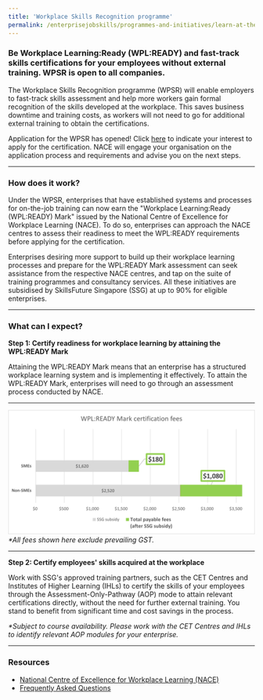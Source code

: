 ```yaml
---
title: 'Workplace Skills Recognition programme'
permalink: /enterprisejobskills/programmes-and-initiatives/learn-at-the-workplace/workplace-skills-recognition-programme/
---
```


### Be Workplace Learning:Ready (WPL:READY) and fast-track skills certifications for your employees without external training. WPSR is open to all companies. 

The Workplace Skills Recognition programme (WPSR) will enable employers to fast-track skills assessment and help more workers gain formal recognition of the skills developed at the workplace. This saves business downtime and training costs, as workers will not need to go for additional external training to obtain the certifications. 

Application for the WPSR has opened! Click <a href="https://form.gov.sg/64649659cc8b6400116693fe" target="_blank" rel="noopener">here</a> to indicate your interest to apply for the certification. NACE will engage your organisation on the application process and requirements and advise you on the next steps.

---

### How does it work?

Under the WPSR, enterprises that have established systems and processes for on-the-job training can now earn the "Workplace Learning:Ready (WPL:READY) Mark" issued by the National Centre of Excellence for Workplace Learning (NACE). To do so, enterprises can approach the NACE centres to assess their readiness to meet the WPL:READY requirements before applying for the certification. 

Enterprises desiring more support to build up their workplace learning processes and prepare for the WPL:READY Mark assessment can seek assistance from the respective NACE centres, and tap on the suite of training programmes and consultancy services. All these initiatives are subsidised by SkillsFuture Singapore (SSG) at up to 90% for eligible enterprises. 

---

### What can I expect?

**Step 1: Certify readiness for workplace learning by attaining the WPL:READY Mark**

Attaining the WPL:READY Mark means that an enterprise has a structured workplace learning system and is implementing it effectively. To attain the WPL:READY Mark, enterprises will need to go through an assessment process conducted by NACE. 

---

<img src="/images/epjs/WPLR_Certification_Fees_Chart_Mar_2024.png" aria-hidden="true">
<i>*All fees shown here exclude prevailing GST.</i>

---

**Step 2: Certify employees' skills acquired at the workplace**

Work with SSG's approved training partners, such as the CET Centres and Institutes of Higher Learning (IHLs) to certify the skills of your employees through the Assessment-Only-Pathway (AOP) mode to attain relevant certifications directly, without the need for further external training. You stand to benefit from significant time and cost savings in the process.

<i>*Subject to course availability. Please work with the CET Centres and IHLs to identify relevant AOP modules for your enterprise.</i>

---

### Resources

- <a href="https://www.nace.edu.sg/" target="_blank" rel="noopener">National Centre of Excellence for Workplace Learning (NACE)</a>
- <a href="/images/epjs/programmes-and-initiatives/learn-at-the-workplace/WPSR_Expansion_FAQs_as_at_04_Mar_2024.pdf" target="_blank" rel="noopener">Frequently Asked Questions</a>

<script src="/jquery/jquery.min.js"></script>
<script src="/jquery/resize-tables.js"></script>
